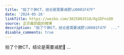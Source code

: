 ```yaml
---
title: "拍了个肺CT，结论是需要减肥\U0001F47F"
date: '2024-05-26'
linkTitle: https://weibo.com/3825863518/Og1DFnsDD
source: 正宗毒奶菇的微博
description: "拍了个肺CT，结论是需要减肥\U0001F47F  ..."
disable_comments: true
---
```

拍了个肺CT，结论是需要减肥👿  ...